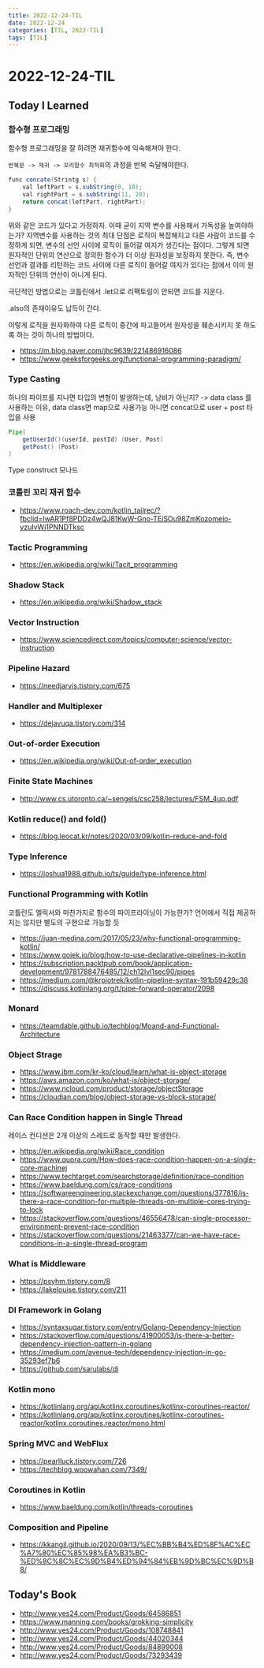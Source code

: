 ```yaml
---
title: 2022-12-24-TIL
date: 2022-12-24
categories: [TIL, 2022-TIL]
tags: [TIL]
---
```


# 2022-12-24-TIL

## Today I Learned

### 함수형 프로그래밍

함수형 프로그래밍을 잘 하려면 재귀함수에 익숙해져야 한다.

`반복문 -> 재귀 -> 꼬리함수 최적화`의 과정을 반복 숙달해야한다.

```java
func concate(Strintg s) {
    val leftPart = s.subString(0, 10);
    val rightPart = s.subString(11, 20);
    return concat(leftPart, rightPart);
}
```

위와 같은 코드가 있다고 가정하자. 이때 굳이 지역 변수를 사용해서 가독성을 높여야하는가?
지역변수를 사용하는 것의 최대 단점은 로직이 복잡해지고 다른 사람이 코드를 수정하게 되면, 변수의 선언 사이에 로직이 들어갈 여지가 생긴다는 점이다.
그렇게 되면 원자적인 단위의 연산으로 정의한 함수가 더 이상 원자성을 보장하지 못한다.
즉, 변수 선언과 결과를 리턴하는 코드 사이에 다른 로직이 들어갈 여지가 있다는 점에서 이미 원자적인 단위의 연산이 아니게 된다.

극단적인 방법으로는 코틀린에서 .let으로 리팩토링이 안되면 코드를 지운다.

.also의 존재이유도 납득이 간다.

이렇게 로직을 원자화하여 다른 로직이 중간에 파고들어서 원자성을 훼손시키지 못 하도록 하는 것이 하나의 방법이다.

- https://m.blog.naver.com/jhc9639/221486916086
- https://www.geeksforgeeks.org/functional-programming-paradigm/

### Type Casting

하나의 파이프를 지나면 타입의 변형이 발생하는데, 낭비가 아닌지?
-> data class 를 사용하는 이유, data class면 map으로 사용가능
아니면 concat으로  user + post 타입을 사용

```java
Pipe(
    getUserId()(userId, postId) (User, Post)
    getPost() (Post)
)
```
Type construct 모나드

### 코틀린 꼬리 재귀 함수

- https://www.roach-dev.com/kotlin_tailrec/?fbclid=IwAR1Pf8PDDz4wQJ81KwW-Gno-TEjSOu98ZmKozomeio-yzuIvWj1PNNDTksc

### Tactic Programming

- https://en.wikipedia.org/wiki/Tacit_programming

### Shadow Stack

- https://en.wikipedia.org/wiki/Shadow_stack

### Vector Instruction

- https://www.sciencedirect.com/topics/computer-science/vector-instruction

### Pipeline Hazard

- https://needjarvis.tistory.com/675

### Handler and Multiplexer

- https://dejavuqa.tistory.com/314

### Out-of-order Execution

- https://en.wikipedia.org/wiki/Out-of-order_execution

### Finite State Machines

- http://www.cs.utoronto.ca/~sengels/csc258/lectures/FSM_4up.pdf

### Kotlin reduce() and fold()

- https://blog.leocat.kr/notes/2020/03/09/kotlin-reduce-and-fold

### Type Inference

- https://joshua1988.github.io/ts/guide/type-inference.html

### Functional Programming with Kotlin

코틀린도 엘릭서와 마찬가지로 함수의 파이프라이닝이 가능한가? 언어에서 직접 제공하지는 않지만 별도의 구현으로 가능할 듯

- https://juan-medina.com/2017/05/23/why-functional-programming-kotlin/
- https://www.gojek.io/blog/how-to-use-declarative-pipelines-in-kotlin
- https://subscription.packtpub.com/book/application-development/9781788476485/12/ch12lvl1sec90/pipes
- https://medium.com/@krpiotrek/kotlin-pipeline-syntax-191b59429c38
- https://discuss.kotlinlang.org/t/pipe-forward-operator/2098

### Monard

- https://teamdable.github.io/techblog/Moand-and-Functional-Architecture

### Object Strage

- https://www.ibm.com/kr-ko/cloud/learn/what-is-object-storage
- https://aws.amazon.com/ko/what-is/object-storage/
- https://www.ncloud.com/product/storage/objectStorage
- https://cloudian.com/blog/object-storage-vs-block-storage/

### Can Race Condition happen in Single Thread

레이스 컨디션은 2개 이상의 스레드로 동작할 때만 발생한다. 

- https://en.wikipedia.org/wiki/Race_condition
- https://www.quora.com/How-does-race-condition-happen-on-a-single-core-machinej
- https://www.techtarget.com/searchstorage/definition/race-condition
- https://www.baeldung.com/cs/race-conditions
- https://softwareengineering.stackexchange.com/questions/377816/is-there-a-race-condition-for-multiple-threads-on-multiple-cores-trying-to-lock
- https://stackoverflow.com/questions/46556478/can-single-processor-environment-prevent-race-condition
- https://stackoverflow.com/questions/21463377/can-we-have-race-conditions-in-a-single-thread-program

### What is Middleware

- https://psyhm.tistory.com/8
- https://lakelouise.tistory.com/211

### DI Framework in Golang

- https://syntaxsugar.tistory.com/entry/Golang-Dependency-Injection
- https://stackoverflow.com/questions/41900053/is-there-a-better-dependency-injection-pattern-in-golang
- https://medium.com/avenue-tech/dependency-injection-in-go-35293ef7b6
- https://github.com/sarulabs/di

### Kotlin mono

- https://kotlinlang.org/api/kotlinx.coroutines/kotlinx-coroutines-reactor/
- https://kotlinlang.org/api/kotlinx.coroutines/kotlinx-coroutines-reactor/kotlinx.coroutines.reactor/mono.html

### Spring MVC and WebFlux

- https://pearlluck.tistory.com/726
- https://techblog.woowahan.com/7349/

### Coroutines in Kotlin

- https://www.baeldung.com/kotlin/threads-coroutines

### Composition and Pipeline

- https://kkangil.github.io/2020/09/13/%EC%BB%B4%ED%8F%AC%EC%A7%80%EC%85%98%EA%B3%BC-%ED%8C%8C%EC%9D%B4%ED%94%84%EB%9D%BC%EC%9D%B8/

## Today's Book

- http://www.yes24.com/Product/Goods/64586851
- https://www.manning.com/books/grokking-simplicity
- http://www.yes24.com/Product/Goods/108748841
- http://www.yes24.com/Product/Goods/44020344
- http://www.yes24.com/Product/Goods/84899008
- http://www.yes24.com/Product/Goods/73293439
